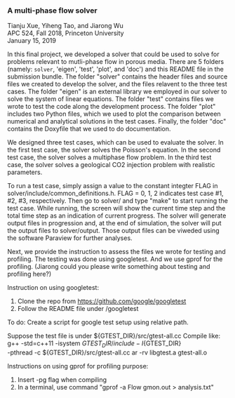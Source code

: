 ### A multi-phase flow solver
Tianju Xue, Yiheng Tao, and Jiarong Wu <br>
APC 524, Fall 2018, Princeton University <br>
January 15, 2019

In this final project, we developed a solver that could be used to solve for problems relevant to mutli-phase flow in porous media. There are 5 folders (namely: `solver`, 'eigen', 'test', 'plot', and 'doc') and this README file in the submission bundle. The folder "solver" contains the header files and source files we created to develop the solver, and the files relavent to the three test cases. The folder "eigen" is an external library we employed in our solver to solve the system of linear equations. The folder "test" contains files we wrote to test the code along the development process. The folder "plot" includes two Python files, which we used to plot the comparison between numerical and analytical solutions in the test cases. Finally, the folder "doc" contains the Doxyfile that we used to do documentation. 

We designed three test cases, which can be used to evaluate the solver. In the first test case, the solver solves the Poisson's equation. In the second test case, the solver solves a multiphase flow problem. In the third test case, the solver solves a geological CO2 injection problem with realistic parameters. 

To run a test case, simply assign a value to the constant integter FLAG in solver/include/common_definitions.h. FLAG = 0, 1, 2 indicates test case #1, #2, #3, respectively. Then go to solver/ and type "make" to start running the test case. While running, the screen will show the current time step and the total time step as an indication of current progress. The solver will generate output files in progression and, at the end of simulation, the solver will put the output files to solver/output. Those output files can be viweded using the software Paraview for further analyses.

Next, we provide the instruction to assess the files we wrote for testing and profiling. The testing was done using googletest. And we use gprof for the profiling. (Jiarong could you please write something about testing and profiling here?)







Instruction on using googletest:

1. Clone the repo from https://github.com/google/googletest
2. Follow the README file under /googletest

To do:
Create a script for google test setup using relative path.

Suppose the test file is under ${GTEST_DIR}/src/gtest-all.cc
Compile like:
g++ -std=c++11 -isystem ${GTEST_DIR}/include -I${GTEST_DIR} \
    -pthread -c ${GTEST_DIR}/src/gtest-all.cc
ar -rv libgtest.a gtest-all.o


Instructions on using gprof for profiling purpose:
1. Insert -pg flag when compiling
2. In a terminal, use command "gprof -a Flow gmon.out > analysis.txt"
